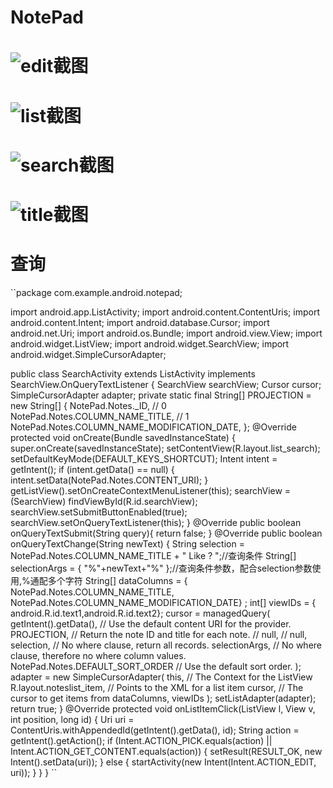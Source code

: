 # NotePad
# ![edit截图](https://github.com/JojoBiid/NotePad/blob/master/app/src/main/res/drawable/edit.png)
# ![list截图](https://github.com/JojoBiid/NotePad/blob/master/app/src/main/res/drawable/list.png)
# ![search截图](https://github.com/JojoBiid/NotePad/blob/master/app/src/main/res/drawable/search.png)
# ![title截图](https://github.com/JojoBiid/NotePad/blob/master/app/src/main/res/drawable/title.png)
# 查询
``package com.example.android.notepad;

import android.app.ListActivity;
import android.content.ContentUris;
import android.content.Intent;
import android.database.Cursor;
import android.net.Uri;
import android.os.Bundle;
import android.view.View;
import android.widget.ListView;
import android.widget.SearchView;
import android.widget.SimpleCursorAdapter;

public class SearchActivity extends ListActivity implements SearchView.OnQueryTextListener {
    SearchView searchView;
    Cursor cursor;
    SimpleCursorAdapter adapter;
    private static final String[] PROJECTION = new String[] {
            NotePad.Notes._ID, // 0
            NotePad.Notes.COLUMN_NAME_TITLE, // 1
            NotePad.Notes.COLUMN_NAME_MODIFICATION_DATE,
    };
    @Override
    protected void onCreate(Bundle savedInstanceState) {
        super.onCreate(savedInstanceState);
        setContentView(R.layout.list_search);
        setDefaultKeyMode(DEFAULT_KEYS_SHORTCUT);
        Intent intent = getIntent();
        if (intent.getData() == null) {
            intent.setData(NotePad.Notes.CONTENT_URI);
        }
        getListView().setOnCreateContextMenuListener(this);
        searchView = (SearchView) findViewById(R.id.searchView);
        searchView.setSubmitButtonEnabled(true);
        searchView.setOnQueryTextListener(this);
    }
    @Override
    public boolean onQueryTextSubmit(String query){
        return false;
    }
    @Override
    public boolean onQueryTextChange(String newText) {
        String selection = NotePad.Notes.COLUMN_NAME_TITLE + " Like ? ";//查询条件
        String[] selectionArgs = { "%"+newText+"%" };//查询条件参数，配合selection参数使用,%通配多个字符
        String[] dataColumns = { NotePad.Notes.COLUMN_NAME_TITLE, NotePad.Notes.COLUMN_NAME_MODIFICATION_DATE} ;
        int[] viewIDs = { android.R.id.text1,android.R.id.text2};
        cursor = managedQuery(
                getIntent().getData(),            // Use the default content URI for the provider.
                PROJECTION,                       // Return the note ID and title for each note.
//                null,
//                null,
                selection,                             // No where clause, return all records.
                selectionArgs,                             // No where clause, therefore no where column values.
                NotePad.Notes.DEFAULT_SORT_ORDER  // Use the default sort order.
        );
        adapter = new SimpleCursorAdapter(
                this,                             // The Context for the ListView
                R.layout.noteslist_item,          // Points to the XML for a list item
                cursor,                           // The cursor to get items from
                dataColumns,
                viewIDs
        );
        setListAdapter(adapter);
        return true;
    }
    @Override
    protected void onListItemClick(ListView l, View v, int position, long id) {
        Uri uri = ContentUris.withAppendedId(getIntent().getData(), id);
        String action = getIntent().getAction();
        if (Intent.ACTION_PICK.equals(action) || Intent.ACTION_GET_CONTENT.equals(action)) {
            setResult(RESULT_OK, new Intent().setData(uri));
        } else {
            startActivity(new Intent(Intent.ACTION_EDIT, uri));
        }
    }
}
``
